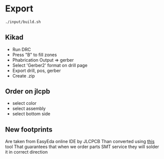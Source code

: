 # Export

```bash
./input/build.sh
```

## Kikad

- Run DRC
- Press "B" to fill zones
- Phabrication Output => gerber
- Select 'Gerber2' format on drill page
- Export drill, pos, gerber
- Create .zip

## Order on jlcpb

- select color
- select assembly
- select bottom side

## New footprints

Are taken from EasyEda online IDE by JLCPCB
Than converted using [this](https://wokwi.com/tools/easyeda2kicad) tool
That guarantees that when we order parts SMT service they will solder it in correct direction
